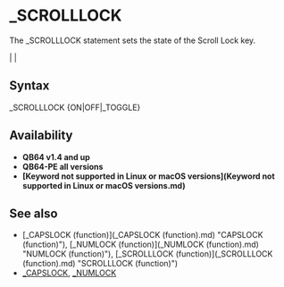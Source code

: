 # _SCROLLLOCK

The _SCROLLLOCK statement sets the state of the Scroll Lock key.

  

|  |

## Syntax

_SCROLLLOCK {ON|OFF|_TOGGLE}
  

## Availability

* **QB64 v1.4 and up**
* **QB64-PE all versions**
* **[Keyword not supported in Linux or macOS versions](Keyword not supported in Linux or macOS versions.md)**

  

## See also

* [_CAPSLOCK (function)](_CAPSLOCK (function).md) "CAPSLOCK (function)"), [_NUMLOCK (function)](_NUMLOCK (function).md) "NUMLOCK (function)"), [_SCROLLLOCK (function)](_SCROLLLOCK (function).md) "SCROLLLOCK (function)")
* [_CAPSLOCK](_CAPSLOCK.md), [_NUMLOCK](_NUMLOCK.md)

  
